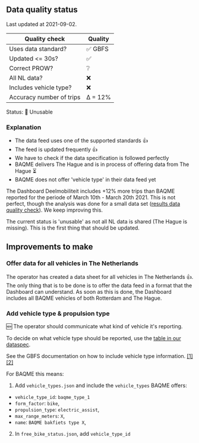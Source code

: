 ## Data quality status

Last updated at 2021-09-02.

| **Quality check**           | **Quality**
| --                          | --          |
| Uses data standard?         | ✅ GBFS
| Updated <= 30s?             | ✅
| Correct PROW?               | ❔
| All NL data?                | ❌
| Includes vehicle type?      | ❌
| Accuracy number of trips    | Δ = 12%

Status: 🔴 Unusable

### Explanation

- The data feed uses one of the supported standards 👍
- The feed is updated frequently 👍
- We have to check if the data specification is followed perfectly
- BAQME delivers The Hague and is in process of offering data from The Hague ⏳
- BAQME does not offer 'vehicle type' in their data feed yet

The Dashboard Deelmobiliteit includes +12% more trips than BAQME reported for the periode of March 10th - March 20th 2021. This is not perfect, though the analysis was done for a small data set ([results data quality check](https://example.com)). We keep improving this.

The current status is 'unusable' as not all NL data is shared (The Hague is missing). This is the first thing that should be updated.

## Improvements to make

### Offer data for all vehicles in The Netherlands

The operator has created a data sheet for all vehicles in The Netherlands 👍. The only thing that is to be done is to offer the data feed in a format that the Dashboard can understand. As soon as this is done, the Dashboard includes all BAQME vehicles of both Rotterdam and The Hague.

### Add vehicle type & propulsion type

🆕 The operator should communicate what kind of vehicle it's reporting. 

To decide on what vehicle type should be reported, use the [table in our dataspec](https://docs.crow.nl/deelfietsdashboard/hr-dataspec/#vehicle-types).

See the GBFS documentation on how to include vehicle type information. [[1]](https://github.com/NABSA/gbfs/blob/master/gbfs.md#free_bike_statusjson) [[2]](https://github.com/NABSA/gbfs/blob/master/gbfs.md#vehicle_typesjson-added-in-v21)

For BAQME this means:

1. Add `vehicle_types.json` and include the `vehicle_types` BAQME offers:
  - `vehicle_type_id`: `baqme_type_1`
  - `form_factor`: `bike`,
  - `propulsion_type`: `electric_assist`,
  - `max_range_meters`: `X`,
  - `name`: `BAQME bakfiets type X`,
2. In `free_bike_status.json`, add `vehicle_type_id`
